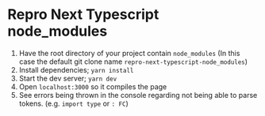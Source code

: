 # Repro Next Typescript node_modules

1. Have the root directory of your project contain `node_modules` (In this case the default git clone name `repro-next-typescript-node_modules`)
2. Install dependencies; `yarn install`
3. Start the dev server; `yarn dev`
4. Open `localhost:3000` so it compiles the page
5. See errors being thrown in the console regarding not being able to parse tokens. (e.g. `import type` or `: FC`)
